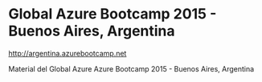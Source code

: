 # Global Azure Bootcamp 2015 - Buenos Aires, Argentina
http://argentina.azurebootcamp.net

Material del Global Azure Azure Bootcamp 2015 -  Buenos Aires, Argentina
